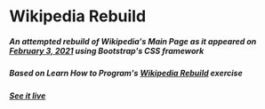 # Wikipedia Rebuild
##### An attempted rebuild of Wikipedia's Main Page as it appeared on [February 3, 2021](https://en.wikipedia.org/w/index.php?title=Main_Page&oldid=1004593520) using Bootstrap's CSS framework
##### Based on _Learn How to Program_'s [Wikipedia Rebuild](https://www.learnhowtoprogram.com/introduction-to-programming/git-html-and-css/optional-practice-recreate-a-site-with-bootstrap) exercise
#### _[See it live](https://patrick-verbs.github.io/bootstrap-exercise/wikipedia.html)_
